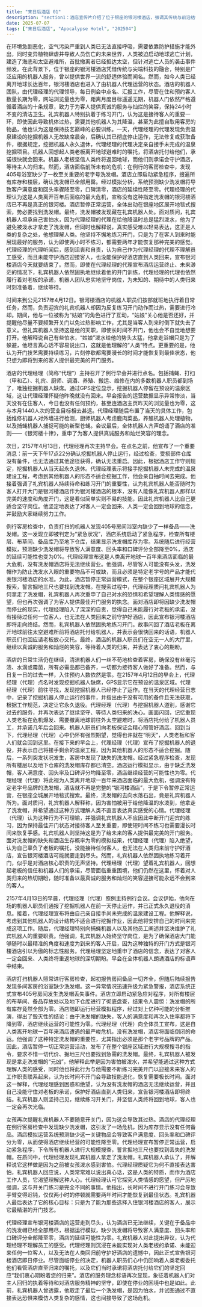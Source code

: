 ```yaml
---
title: "末日后酒店 01"
description: "section1：酒店宣传片介绍了位于银座的银河楼酒店，强调其传统与前沿结合，提供世界一流的舒适体验，并率先引入最尖端的机器人提供服务和保持卫生。背景新闻报道了日益严重的环境危机，包括变异植物污染大气、人类伤亡、需要佩戴防护面罩外出以及建造海底和太空避难所。新闻还提到地球逃亡计划正在进行，首批逃亡者已抵达太空避难所，但针对当选者的袭击也层出不穷。空气污染因子浓度达到0.9%，人类已无法直接呼吸自然空气。section2：时间来到2157年4月12日。酒店的机器人职员们正在进行日常工作，礼宾机器人因过度练习开门而过热，需要冷却，与一名被称作“姑娘”的角色互动。酒店的代理经理（代理）主持早会并点名，大部分机器人职员（捕蝇、打扫、礼宾、厨师、调酒、养殖、搬运、维修）都到场，但挖掘机器人缺席，GPS显示其在温泉区域。早会报告显示酒店入住客人、今日预约和昨日主页浏览数均为零，远未达到月度目标。代理经理（代理）布置了各项维修、打扫、养殖和捕蝇任务，并带领大家朗诵了《银河楼十律》。section3：日常工作中，打扫机器人按照计划完成了客房检查，确认没有污渍、水滴、霉菌，备品齐全，但入住预约人数仍为零。代理经理（代理）去寻找缺席的挖掘机器人，发现其停止运行。代理经理（代理）的日志记录了挖掘机器人停止运行，因无备件且无法获得途径，根据工作守则宣布其永久退休。代理经理（代理）向挖掘机器人告别，并再次重申将继续等待人类的归来。画面闪回到人类老板将酒店托付给机器人，前往地球外避难，承诺几年内会回来。机器人职员们保证会看管好酒店。代理经理（代理）表达了老板明天就会回来的期望。section4：时间来到2157年4月13日。代理经理（代理）再次主持早会，通报了挖掘机器人的永久退休，并宣布自己将接手剩余的温泉建设工程，理由是其他机器人的形状不适合挖掘，而自己会为此腾出时间。代理经理（代理）向捕蝇机器人解释并坚决维护礼宾机器人的职责，强调其坚守岗位是为了随时迎接客人，能够以最精准的角度和速度打开酒店大门是银河楼酒店的重要标志。代理经理（代理）重申客人一定会来，人类终将回到地球。早会在朗诵酒店标语后结束。section5：打扫机器人进行日常客房检查，最初报告备品齐全，但随后连续报告多间客房缺少洗发帽。酒店响起紧急警报，宣布405号房浴室洗发帽丢失。酒店启动紧急程序，检查各楼层布草间、备品库和地下仓库，发现所有洗发帽备品库存为零。酒店启动经营模拟，推演上亿种方案后得出结论：因缺少洗发帽，客人满意度和回头率降至0%，酒店延续可能性为0%。代理经理（代理）宣布这是人类离开地球100年来酒店面临的最大危机，没有洗发帽酒店将面临停业。代理经理（代理）强调洗发帽的重要性及其必须是老字号产品的要求，并暂停正常营业模式，下令在银座展开大规模搜索，掘地三尺也要找到洗发帽。section6：“姑娘”再次催促礼宾机器人不要乱开门。代理经理（代理）质问礼宾机器人为何拿走洗发帽。礼宾机器人承认拿走了洗发帽，因为之前被“姑娘”泼水后感到害怕。礼宾机器人解释说，真心话难以说出口，这是人类的特点，而自己作为酒店工作人员，想要弄懂人心。代理经理（代理）虽认可其追求，但强调开关门练习是另一回事，长时间不开门会使手臂迟钝，恢复感觉需要两年时间。礼宾机器人表示，它只是想为选择银河楼酒店的客人展现最棒的开门技术。section7：代理经理（代理）认为酒店已无法运营，宣布一切都结束了，没有洗发帽的酒店无法继续。礼宾机器人反驳说代理经理（代理）不理解员工的感受。代理经理（代理）懊悔未能履行对老板的承诺、未能接待任何顾客，也无法在人类回来前保护好酒店，并宣布银河楼酒店今天就要结束。最后，画面回响着人类老板离别时的嘱托“在我回来之前 酒店就交给你们了”，以及机器人职员们回应“我们衷心期盼着您的归来”，酒店的标语再次出现，表达了它们对主人归来的坚定等待和对酒店运营理念的坚持，尽管面临困境和停业的决定。"
date: 2025-07-07
tags: ["末日后酒店", "Apocalypse Hotel", "202504"]
---
```


在环境急剧恶化，空气污染严重到人类已无法直接呼吸，需要依靠防护措施才能外出，同时变异植物肆虐并导致人员伤亡的未来世界，人类被迫启动地球逃亡计划，建造了海底和太空避难所，首批撤离者已经抵达太空，但针对逃亡人员的袭击事件频发。在此背景下，位于银座的银河楼酒店凭借传统与尖端科技的融合，特别是广泛应用的机器人服务，曾以提供世界一流的舒适体验而闻名。然而，如今人类已经离开地球长达百年，银河楼酒店也进入了由机器人代理运营的状态。酒店的机器人团队，由代理经理的代理领导，每日例会中点名、汇报工作，尽管在住和预约客人数量长期为零，网站浏览量也为零，距离月度目标遥遥无期，机器人门依然严格遵循着酒店的十条规章，致力于为客人提供真诚的服务与灿烂的笑容，保持24小时不变的清洁卫生。礼宾机器人特别执着于练习开门，认为这是接待客人的重要一环，即使因此导致机体过热，需要其他机器人为其降温，甚至为此擅自取用客房的物品，他也认为这是保持技艺巅峰的必要训练。一天，代理经理的代理发现负责温泉建设的挖掘机器人无故缺席晨会，后确认其已彻底停止运作，无法修复或获取备件，根据规定，挖掘机器人永久退休，代理经理的代理决定亲自接手未完成的温泉挖掘项目。机器人回想起人类老板离开地球避难时的嘱托，将酒店托付给他们，承诺很快就会回来。机器人老板坚信人类终将返回地球，而他们则承诺会守护酒店，等待主人的归来。然而，酒店面临前所未有的危机：在例行的客房检查中，发现405号浴室缺少了一枚至关重要的老字号洗发帽。酒店立即启动紧急程序，搜遍所有库存和楼层，确认洗发帽已全部用罄。经过模拟分析，系统预测缺少洗发帽将导致客户满意度和回头率骤降至零，口碑清零，酒店的延续性降至零。代理经理的代理认为这是人类离开百年后面临的最大危机，宣称没有这种指定洗发帽的银河楼酒店已不再是真正的银河楼。酒店暂停正常运营，全体出动在银座地区展开地毯式搜索，势必要找到洗发帽。最终，洗发帽被发现藏在礼宾机器人处。面对质问，礼宾机器人坦承自己害怕水，因为代理经理的代理在给他降温时总是猛烈泼水，他为了避免被泼水才拿走了洗发帽，但同时也解释说，真实感受难以轻易表达，这正是人类的复杂之处，他想理解人类。他坚持不懈地练习开门，只是为了在客人到来时能展现最好的服务，认为即使两小时不练习，都需要两年才能恢复那种完美的感觉。代理经理的代理听闻后，感到沮丧和自责，认为自己作为代理经理的代理不理解员工感受，而且未能守护酒店迎接客人，也没能保护好酒店直到人类回来，宣布银河楼酒店今天就要结束了。然而，即使在代理经理的代理宣布酒店运营终止、未来渺茫的情况下，礼宾机器人依然固执地继续着他的开门训练，代理经理的代理也依然履行着对老板的承诺，机器人团队忠实地坚守岗位，为未知的、期待中的人类归来时刻准备着，继续等待。

时间来到公元2157年4月12日。银河楼酒店的机器人职员们按部就班地执行着日常任务，然而，负责迎宾的礼宾机器人却因为反复练习开门动作而过热，需要进行冷却。期间，他与一位被称为“姑娘”的角色进行了互动，“姑娘”关心他是否还好，并提醒他尽量不要频繁开关门以免过热影响工作，尤其是当客人到来时倒下就失去了意义。但礼宾机器人坚持这是他的天职，即使长时间不开门，他也会不自觉地想要打开。他解释说自己有些怕水，“姑娘”泼水给他的势头太猛，他拿走浴帽只是为了躲避，他坦言真心话不容易说出口，这就是他理解的“人类”特点。更重要的是，他认为开门技艺需要持续练习，片刻停歇都需要漫长的时间才能恢复到最佳状态，他只想为即将到来的客人提供最完美的开门服务。

酒店的代理经理（简称“代理”）主持召开了例行早会并进行点名。包括捕蝇、打扫（甲和乙）、礼宾、厨师、调酒、养殖、搬运、维修在内的多数机器人职员都到场了，唯独挖掘机器人缺席。通过GPS定位显示，挖掘机器人停留在预设的温泉区域，这让代理经理怀疑他昨晚就没有回来。早会报告的运营数据显示异常惨淡，当天没有在住客人，今日也没有任何预约，甚至连酒店主页昨天的浏览量也为零，这与本月1440人次的营业目标相去甚远。代理经理随后布置了当天的具体工作，包括维修机器人对外墙进行检测，厨师机器人考虑鹿肉菜品，养殖机器人处理植物，以及捕蝇机器人捕捉可能的新型苍蝇。会议最后，全体机器人齐声朗诵了酒店的准则——《银河楼十律》，重申了为客人提供真诚服务和灿烂笑容的理念。

次日，2157年4月13日，代理经理再次主持早会。在点名之前，他宣布了一个重要消息：前一天下午17点22分确认挖掘机器人停止运行，经过检查，受损部件仓库没有备件，也无法通过其他途径获得，确认无法重启。因此，根据酒店工作守则规定，挖掘机器人从当天起永久退休。代理经理表示将接手挖掘机器人未完成的温泉建设工程，考虑到其他机器人的形态不适合挖掘工作，他会亲自抽时间去完成。他接着强调了礼宾机器人持续待命和练习开门的重要性，认为礼宾机器人能否随时为客人打开大门是银河楼酒店作为银河楼酒店的根本，没有人能像礼宾机器人那样以完美的速度和角度开门，这是看似简单实则不易的技能，因此礼宾机器人比自己更适合坚守岗位。他坚定地表达了对客人一定会回来、人类一定会回到地球的信念，并鼓励大家继续努力工作。

例行客房检查中，负责打扫的机器人发现405号房间浴室内缺少了一样备品——洗发帽。这一发现立即被判定为“紧急状况”，酒店系统启动了紧急程序，检查所有楼层、布草间、备品库乃至地下仓库，结果显示洗发帽库存为零。系统随后进行经营模拟，预测缺少洗发帽将导致客人满意度、回头率和口碑评分全部降至0%，酒店的延续可能性也变为0%。代理经理宣布这是人类离开地球一百年来酒店面临的最大危机，没有洗发帽酒店将无法继续营业。他强调，尽管客人可能没有头发，洗发帽作为防止洗发水入眼的重要物品不可或缺，而且必须是特定老字号的产品才能代表银河楼酒店的水准。为此，酒店暂停正常运营模式，在整个银座区域展开大规模搜索，誓言掘地三尺也要找到洗发帽。在搜索过程中，代理经理质问礼宾机器人为何拿走了洗发帽，礼宾机器人再次重申了自己对水的恐惧和希望理解人类情感的愿望，但也再次强调了为客人提供最佳开门服务的执念。面对酒店即将因缺少洗发帽而停业的现实，代理经理陷入了深深的自责，觉得自己未能履行对老板的承诺，没有接待过任何一位客人，也无法在人类回来之前守护好酒店，因此宣布银河楼酒店即将走向终结。然而，礼宾机器人依然固执地练习开门。故事闪回了酒店老板在离开地球前往太空避难所前将酒店托付给机器人，并表示会很快回来的话语，机器人职员们也回应请老板放心交托。最终，酒店的机器人职员们在空无一人的大厅里，继续以真诚的服务和灿烂的笑容，等待着人类的归来，并表达了衷心的期盼。

酒店的日常生活仍在继续，清洁机器人们一丝不苟地检查着客房，确保没有丝毫污渍、水滴或霉菌，所有必需品都已备齐，一切都为接待客人做好了准备。然而，与日复一日的过去一样，入住预约人数依然是零。在2157年4月12日的早会上，代理经理（代理）点名时发现挖掘机器人缺席，GPS显示它在预设的温泉区域。代理经理（代理）前往寻找，发现挖掘机器人已经停止了运作。在当天的代理经营日志中，记录了挖掘机器人停止运行的事件，并指出由于没有可用的备件且无法获取，根据工作规范，决定让它永久退役。代理经理（代理）与挖掘机器人道别，感谢它过去的服务，并再次表达了继续坚守、等待人类归来的决心。画面闪回，记忆重现人类老板在危机爆发、需要撤离地球前往外太空避难时，将酒店托付给了机器人员工，并承诺几年后会回来。机器人职员们向老板保证会精心照管好酒店。回到当下，代理经理（代理）心中仍怀有强烈期望，觉得也许就在“明天”，人类老板和客人们就会回到这里。在接下来的早会上，代理经理（代理）宣布了挖掘机器人的退役，并表示自己将接手剩余的温泉工程，因为其他机器人的形态不适合挖掘。随后，一系列突发状况发生，客房中发现了缺失的洗发帽。经过紧急程序检查，发现所有楼层以及地下仓库的洗发帽库存都已清空。酒店运行模拟显示，由于缺乏洗发帽，客人满意度、回头率及口碑评分均降至零，酒店继续经营的可能性也为零。代理经理（代理）将此视为人类离开地球一百年来酒店面临的最大危机，强调没有特定老字号品牌的洗发帽，酒店就不再是完整的“银河楼酒店”，于是下令暂停正常运营，在银座全城展开地毯式搜索。最终，洗发帽的去向水落石出，竟是礼宾机器人所为。面对质问，礼宾机器人解释称，因为害怕被用于给他降温的水泼到，他拿走了洗发帽，并希望通过这种方式理解人类不直言表达真实感受的心情。代理经理（代理）认为这种行为不可理喻，并强调礼宾机器人不应因此中断开门迎宾的练习，因为保持最佳开门状态对接待客人至关重要，即使短时间不练习也需要漫长时间来恢复手感。礼宾机器人则坚持这是为了给未来的客人提供最完美的开门服务。面对洗发帽的缺失和酒店生存概率为零的模拟结果，代理经理（代理）陷入绝望，认为自己辜负了老板的嘱托，没能接待任何客人，也无法在人类归来前守护好酒店，宣告银河楼酒店可能就要走到尽头。然而，礼宾机器人依然固执地练习着开门，似乎是对酒店核心职责的无声坚持。代理经理（代理）望着礼宾机器人，回想起老板的信任和机器人们的承诺，尽管面临重重困境，他们仍然在这里，怀着对人类归来的热切期盼，随时准备以最真诚的服务和灿烂的笑容迎接可能永远不会到来的客人。

2157年4月13日的早晨，代理经理（代理）照例主持例行会议。会议伊始，他向在场的机器人职员们通报了挖掘机器人在前一天停止运作，并已正式永久退役的消息。接着，代理经理宣布将由自己亲自接手尚未完成的温泉建设工程。他解释说，考虑到其他机器人的设计结构不适合进行挖掘作业，因此他将安排自己的时间来完成这项工作。随后，代理经理特别向捕蝇机器人以及其他员工阐述并坚决维护了礼宾机器人的重要职责。他强调，礼宾机器人始终坚守岗位，是为了确保酒店大门能够随时以最精准的角度和速度为到来的客人开启，因为这种独特的开门方式是银河楼酒店引以为傲的标志性服务。代理经理坚定地重申了酒店的信念，表达了对客人一定会回来、人类终将重返地球的深切期盼。早会在全体机器人朗诵酒店的标语声中结束。

酒店打扫机器人照常进行客房检查，起初报告房间备品一切齐全，但随后陆续报告发现多间客房的浴室缺少洗发帽。这一异常情况迅速升级为紧急警报，酒店系统正式宣布405号房间发生洗发帽丢失事件。酒店立即启动紧急应对程序，对所有楼层的布草间、备品存放处以及地下仓库进行了彻底盘查，结果令人震惊：洗发帽的所有库存竟然全部为零。酒店随即运行经营模拟程序，经过对上亿种可能的分析推演，得出了毁灭性的结论：由于洗发帽的缺失，客人的满意度和再次入住率都将下降到零，酒店继续运营的可能性为零。代理经理（代理）向全体员工宣布，这是自人类离开地球一百年来酒店遭遇的最严峻危机，没有洗发帽，酒店将面临倒闭的命运。他强调了这种特定洗发帽的重要性，尤其指出必须是那个老字号品牌的产品。因此，酒店暂停一切正常运营活动，发布了在整个银座区域进行大规模搜寻的指令，要求不惜一切代价、掘地三尺也要找到急需的洗发帽。最终，礼宾机器人被发现是拿走洗发帽的“元凶”，他解释此举是因为害怕被泼水，并希望能通过这种方式理解人类的感受，同时他也将此行为与他需要不断练习完美开门以迎接未来客人的工作职责联系起来，认为长时间不开门会导致技能退化，恢复需要极长时间。面对这一解释，代理经理感到困惑和绝望，认为没有洗发帽的酒店无法继续运营，并且自己没能守住对老板的承诺，保护好酒店直到人类归来，宣告银河楼酒店即将终结。礼宾机器人则坚持己见，继续练习开关门，并坚信人类终将回到地球，客人也一定会再次光临。

女孩再次提醒礼宾机器人不要随意开关门，因为这会导致其过热。酒店的代理经理在例行客房检查中发现缺少洗发帽，这引发了一场危机，因为库存显示没有任何备品。酒店模拟运营系统预测缺少这一关键物品会导致客户满意度、回头率和口碑评分为零，从而使得酒店继续经营的可能性降至零。代理经理宣布暂停正常运营，启动紧急程序，下令所有机器人进行大规模搜查，誓言掘地三尺也要找到丢失的洗发帽。在质问中，代理经理发现礼宾机器人拿走了洗发帽。礼宾机器人承认了，并解释说它这样做是因为之前被女孩泼水感到害怕。代理经理质疑它为何不直接表达害怕，礼宾机器人回应说，人类常常难以说出真心话，这是人类的特质，而作为酒店工作人员，它渴望理解这种人心。代理经理认可它探究人类情感的愿望，但严厉地强调，这与开关门练习是完全不同的事情。他指出，长时间不进行开门练习会导致手臂变得迟钝，仅仅两小时的停顿就需要两年时间才能恢复到最佳状态。礼宾机器人最后表达了它的核心目标：只是为了能为那些选择入住银河楼酒店的客人，展示它最精湛的开门技艺。

代理经理宣布银河楼酒店的运营走到尽头，认为酒店已无法继续，关键在于备品中的洗发帽已经全部用尽，根据运行模拟，缺少洗发帽将导致客人满意度、回头率和口碑评分全部降至零，酒店的延续可能性为零。礼宾机器人对此提出异议，认为代理经理不理解员工的感受。代理经理则沉浸在未能实现对人类老板的承诺、未能迎来任何一位客人，以及无法在人类回归前守护好酒店的遗憾中，因此正式宣告银河楼酒店即日停业。尽管面临停业的决定，机器人职员们心中仍回响着人类老板委托他们看管酒店直至归来的嘱托，以及它们当时承诺将酒店托付给它们的坚定回应“我们衷心期盼着您的归来”。酒店的服务理念标语再次显现，象征着机器人们对主人回归的执着等待和对酒店服务精神的坚守，即使在停业的困境中也是如此。此前，礼宾机器人曾透露，他取走了最后一个洗发帽，是因为怕水，并试图通过不直接表达恐惧来模仿人类复杂的感情，这也间接导致了这场危机。